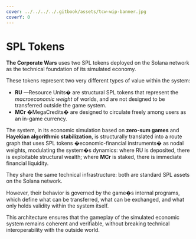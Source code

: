 ```yaml
---
cover: ../../../../.gitbook/assets/tcw-wip-banner.jpg
coverY: 0
---
```


# SPL Tokens

**The Corporate Wars** uses two SPL tokens deployed on the Solana network as the technical foundation of its simulated economy.

These tokens represent two very different types of value within the system:

* **RU** —Resource Units� are structural SPL tokens that represent the _macroeconomic weight_ of worlds, and are not designed to be transferred outside the game system.
* **MCr** �MegaCredits� are designed to circulate freely among users as an in-game currency.

The system, in its economic simulation based on **zero-sum games** and **Hayekian algorithmic stabilization**, is structurally translated into a route graph that uses SPL tokens �economic-financial instruments� as nodal weights, modulating the system�s dynamics: where RU is deposited, there is exploitable structural wealth; where **MCr** is staked, there is immediate financial liquidity.

They share the same technical infrastructure: both are standard SPL assets on the Solana network.

However, their behavior is governed by the game�s internal programs, which define what can be transferred, what can be exchanged, and what only holds validity within the system itself.

This architecture ensures that the gameplay of the simulated economic system remains coherent and verifiable, without breaking technical interoperability with the outside world.
